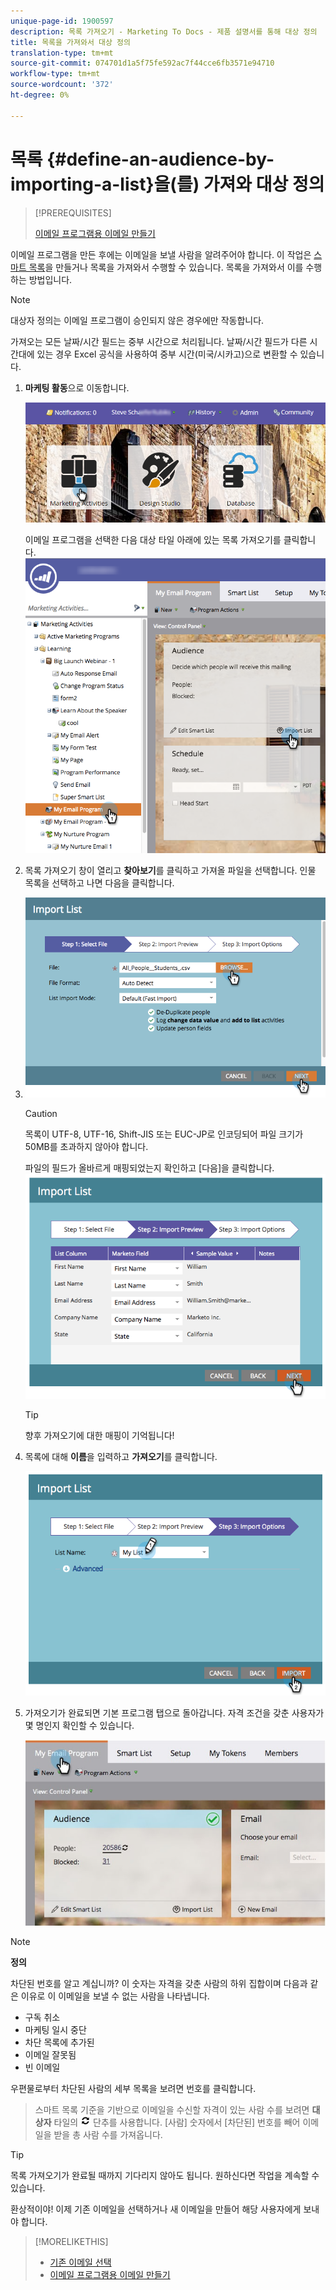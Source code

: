 ```yaml
---
unique-page-id: 1900597
description: 목록 가져오기 - Marketing To Docs - 제품 설명서를 통해 대상 정의
title: 목록을 가져와서 대상 정의
translation-type: tm+mt
source-git-commit: 074701d1a5f75fe592ac7f44cce6fb3571e94710
workflow-type: tm+mt
source-wordcount: '372'
ht-degree: 0%

---
```



# 목록 {#define-an-audience-by-importing-a-list}을(를) 가져와 대상 정의

>[!PREREQUISITES]
>
>[이메일 프로그램용 이메일 만들기](../../../../product-docs/email-marketing/email-programs/email-program-actions/create-an-email-for-an-email-program.md)

이메일 프로그램을 만든 후에는 이메일을 보낼 사람을 알려주어야 합니다. 이 작업은 [스마트 목록](../../../../product-docs/core-marketo-concepts/smart-lists-and-static-lists/creating-a-smart-list/create-a-smart-list.md)을 만들거나 목록을 가져와서 수행할 수 있습니다. 목록을 가져와서 이를 수행하는 방법입니다.

>[!NOTE]
>
>대상자 정의는 이메일 프로그램이 승인되지 않은 경우에만 작동합니다.
>
>가져오는 모든 날짜/시간 필드는 중부 시간으로 처리됩니다. 날짜/시간 필드가 다른 시간대에 있는 경우 Excel 공식을 사용하여 중부 시간(미국/시카고)으로 변환할 수 있습니다.

1. **마케팅 활동**&#x200B;으로 이동합니다.

   ![](assets/login-marketing-activities-1.png)

   이메일 프로그램을 선택한 다음 대상 타일 아래에 있는 목록 가져오기를 클릭합니다.
   ![](assets/importlist.png)

1. 목록 가져오기 창이 열리고 **찾아보기**&#x200B;를 클릭하고 가져올 파일을 선택합니다. 인물 목록을 선택하고 나면 다음을 클릭합니다.
1. ![](assets/importlist1.png)

   >[!CAUTION]
   >
   >목록이 UTF-8, UTF-16, Shift-JIS 또는 EUC-JP로 인코딩되어 파일 크기가 50MB를 초과하지 않아야 합니다.

   파일의 필드가 올바르게 매핑되었는지 확인하고 [다음]을 클릭합니다.
   ![](assets/image2014-9-12-11-3a10-3a7.png)

   >[!TIP]
   >
   >향후 가져오기에 대한 매핑이 기억됩니다!

1. 목록에 대해 **이름**&#x200B;을 입력하고 **가져오기**&#x200B;를 클릭합니다.

   ![](assets/image2014-9-12-11-3a10-3a13.png)

1. 가져오기가 완료되면 기본 프로그램 탭으로 돌아갑니다. 자격 조건을 갖춘 사용자가 몇 명인지 확인할 수 있습니다.

   ![](assets/myemailprogram-1.jpg)

>[!NOTE]
>
>**정의**
>
>차단된 번호를 알고 계십니까? 이 숫자는 자격을 갖춘 사람의 하위 집합이며 다음과 같은 이유로 이 이메일을 보낼 수 없는 사람을 나타냅니다.
>
>* 구독 취소
>* 마케팅 일시 중단
>* 차단 목록에 추가된
>* 이메일 잘못됨
>* 빈 이메일

>
>
우편물로부터 차단된 사람의 세부 목록을 보려면 번호를 클릭합니다.
>
>스마트 목록 기준을 기반으로 이메일을 수신할 자격이 있는 사람 수를 보려면 **대상자** 타일의 ![—](assets/image2014-10-23-16-3a32-3a36-1.png) 단추를 사용합니다. [사람] 숫자에서 [차단된] 번호를 빼어 이메일을 받을 총 사람 수를 가져옵니다.

>[!TIP]
>
>목록 가져오기가 완료될 때까지 기다리지 않아도 됩니다. 원하신다면 작업을 계속할 수 있습니다.

환상적이야! 이제 기존 이메일을 선택하거나 새 이메일을 만들어 해당 사용자에게 보내야 합니다.

>[!MORELIKETHIS]
>
>* [기존 이메일 선택](../../../../product-docs/email-marketing/email-programs/email-program-actions/choose-an-existing-email.md)
>* [이메일 프로그램용 이메일 만들기](../../../../product-docs/email-marketing/email-programs/email-program-actions/create-an-email-for-an-email-program.md)

>



